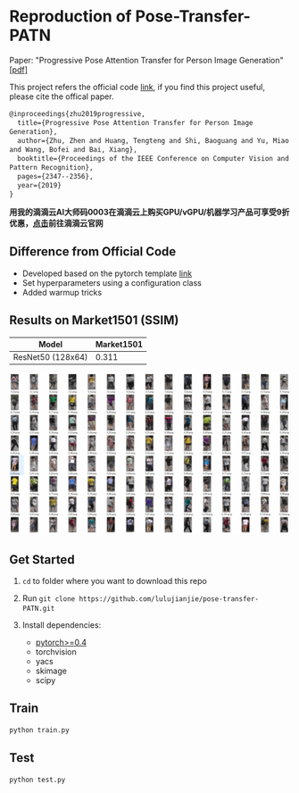 # Reproduction of Pose-Transfer-PATN

Paper: "Progressive Pose Attention Transfer for Person Image Generation"[[pdf]](https://arxiv.org/abs/1904.03349)

This project refers the official code [link](https://github.com/tengteng95/Pose-Transfer), if you find this project useful, please cite the offical paper.

```
@inproceedings{zhu2019progressive,
  title={Progressive Pose Attention Transfer for Person Image Generation},
  author={Zhu, Zhen and Huang, Tengteng and Shi, Baoguang and Yu, Miao and Wang, Bofei and Bai, Xiang},
  booktitle={Proceedings of the IEEE Conference on Computer Vision and Pattern Recognition},
  pages={2347--2356},
  year={2019}
}
```

**用我的滴滴云AI大师码0003在滴滴云上购买GPU/vGPU/机器学习产品可享受9折优惠，[点击](https://www.didiyun.com)前往滴滴云官网**

## Difference from Official Code
- Developed based on the pytorch template [link](https://github.com/lulujianjie/pytorch-project-template) 
- Set hyperparameters using a configuration class
- Added warmup tricks

## Results on Market1501 (SSIM)
| Model | Market1501 |
| --- | -- |
| ResNet50 (128x64)| 0.311 |

<div align=center>
<img src='imgs/results.jpg' width='800'>
</div>

## Get Started
1. `cd` to folder where you want to download this repo

2. Run `git clone https://github.com/lulujianjie/pose-transfer-PATN.git`

3. Install dependencies:
    - [pytorch>=0.4](https://pytorch.org/)
    - torchvision
    - yacs
    - skimage
    - scipy


## Train

```bash
python train.py
```

## Test

```bash
python test.py
```

